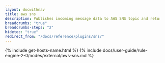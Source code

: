 ```yaml
---
layout: docwithnav
title: aws sns
description: Publishes incoming message data to AWS SNS topic and returns response metadata in the outgoing message.
breadcrumbs: "true"
breadcrumbs-steps: "2"
hidetoc: "true"
redirect_from: "/docs/reference/plugins/sns/"
---
```


{% include get-hosts-name.html %}
{% include docs/user-guide/rule-engine-2-0/nodes/external/aws-sns.md %}
